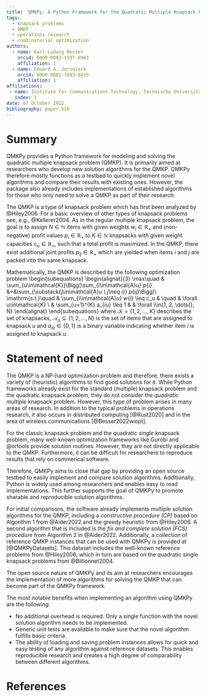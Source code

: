 ```yaml
---
title: 'QMKPy: A Python Framework for the Quadratic Multiple Knapsack Problem'
tags:
  - knapsack problems
  - QMKP
  - operations research
  - combinatorial optimization
authors:
  - name: Karl-Ludwig Besser
    orcid: 0000-0002-1597-8963
    affiliation: 1
  - name: Eduard A. Jorswieck
    orcid: 0000-0001-7893-8435
    affiliation: 1
affiliations:
 - name: Institute for Communications Technology, Technische Universität Braunschweig, Germany
   index: 1
date: 07 October 2022
bibliography: paper.bib
---
```


# Summary

QMKPy provides a Python framework for modeling and solving the quadratic
multiple knapsack problem (QMKP).
It is primarily aimed at researchers who develop new solution algorithms for
the QMKP.
QMKPy therefore mostly functions as a testbed to quickly implement novel
algorithms and compare their results with existing ones.
However, the package also already includes implementations of established
algorithms for those who only need to solve a QMKP as part of their research.

The QMKP is a type of knapsack problem which has first been analyzed by
@Hiley2006.
For a basic overview of other types of knapsack problems see, e.g.,
@Kellerer2004.
As in the regular multiple knapsack problem, the goal is to assign
$N\in\mathbb{N}$ items with given weights $w_i\in\mathbb{R}_{+}$ and
(non-negative) profit values $p_i\in\mathbb{R}_{+}$ to $K\in\mathbb{N}$
knapsacks with given weight capacities $c_u\in\mathbb{R}_{+}$, such that a
total profit is maximized.
In the QMKP, there exist additional joint profits $p_{ij}\in\mathbb{R}_{+}$
which are yielded when items $i$ and $j$ are packed into the same knapsack.

Mathematically, the QMKP is described by the following optimization problem
\begin{subequations}
\begin{alignat}{3}
	\max\quad & \sum_{u\in\mathcal{K}}\Bigg(\sum_{i\in\mathcal{A}_u} p_{i} &+&\sum_{\substack{j\in\mathcal{A}_u \\ j\neq i}} p_{ij}\Bigg)\\
	\mathrm{s.t.}\quad & \sum_{i\in\mathcal{A}_u} w_{i} \leq c_u & \quad & \forall u\in\mathcal{K} \\
	& \sum_{u=1}^{K} a_{iu} \leq 1  & & \forall i\in\{1, 2, \dots{}, N\}
\end{alignat}
\end{subequations}
where $\mathcal{K}=\{1, 2, \dots{}, K\}$ describes the set of knapsacks,
$\mathcal{A}_u\subseteq\{1, 2, \dots{}, N\}$ is the set of items that are
assigned to knapsack $u$ and $a_{iu}\in\{0,1\}$ is a binary variable indicating
whether item $i$ is assigned to knapsack $u$.


# Statement of need

The QMKP is a NP-hard optimization problem and therefore, there exists a
variety of (heuristic) algorithms to find good solutions for it.
While Python frameworks already exist for the standard (multiple)
knapsack problem and the quadratic knapsack problem, they do not consider the
_quadratic multiple_ knapsack problem.
However, this type of problem arises in many areas of research. In addition to
the typical problems in operations research, it also occurs in distributed
computing [@Rust2020] and in the area of wireless communications
[@Besser2022wiopt].

For the classic knapsack problem and the quadratic _single_ knapsack problem,
many well-known optimization frameworks like Gurobi and @ortools provide
solution routines.
However, they are not directly applicable to the QMKP. Furthermore, it can be
difficult for researchers to reproduce results that rely on commerical
software.

Therefore, QMKPy aims to close that gap by providing an open source testbed to
easily implement and compare solution algorithms. Additionally, Python is
widely used among researchers and enables easy to read implementations.
This further supports the goal of QMKPy to promote sharable and reproducible
solution algorithms.

For initial comparisons, the software already implements multiple solution
algorithms for the QMKP, including a _constructive procedure (CP)_ based on
Algorithm 1 from @Aider2022 and the greedy heuristic from @Hiley2006. A second
algorithm that is included is the _fix and complete solution (FCS) procedure_
from Algorithm 2 in @Aider2022.
Additionally, a collection of reference QMKP instances that can be used with
QMKPy is provided at [@QMKPyDatasets].
This dataset includes the well-known reference problems from @Hiley2006, which
in turn are based on the quadratic single knapsack problems from
@Billionnet2004.

The open source nature of QMKPy and its aim at researchers encourages the
implementation of more algorithms for solving the QMKP that can become part of
the QMKPy framework.

The most notable benefits when implementing an algorithm using QMKPy are the
following:

- No additional overhead is required. Only a single function with the novel
  solution algorithm needs to be implemented.
- Generic unit tests are available to make sure that the novel algorithm
  fulfills basic criteria.
- The ability of loading and saving problem instances allows for quick and
  easy testing of any algorithm against reference datasets. This enables
  reproducible research and creates a high degree of comparability between
  different algorithms.


# References
